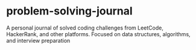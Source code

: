 # problem-solving-journal
A personal journal of solved coding challenges from LeetCode, HackerRank, and other platforms. Focused on data structures, algorithms, and interview preparation
